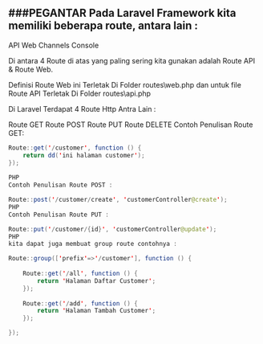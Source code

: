 ###PEGANTAR
Pada Laravel Framework kita memiliki beberapa route, antara lain :
---
API
Web
Channels
Console

Di antara 4 Route di atas yang paling sering kita gunakan adalah Route API & Route Web.

Definisi Route Web ini Terletak Di Folder routes\web.php dan untuk file Route API Terletak Di Folder routes\api.php

Di Laravel Terdapat 4 Route Http Antra Lain :

Route GET
Route POST
Route PUT
Route DELETE
Contoh Penulisan Route GET:
```java
Route::get('/customer', function () {    
    return dd('ini halaman customer');
});
﻿
PHP
Contoh Penulisan Route POST :

Route::post('/customer/create', 'customerController@create');
PHP
Contoh Penulisan Route PUT :

Route::put('/customer/{id}', 'customerController@update');
PHP
kita dapat juga membuat group route contohnya :

Route::group(['prefix'=>'/customer'], function () {
    
    Route::get('/all', function () {
        return 'Halaman Daftar Customer';
    });
    
    Route::get('/add', function () {
        return 'Halaman Tambah Customer';
    });

});
```
